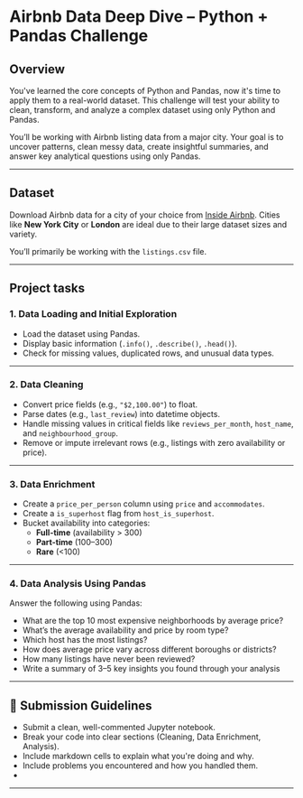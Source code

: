 # Airbnb Data Deep Dive – Python + Pandas Challenge

## Overview  
You've learned the core concepts of Python and Pandas, now it's time to apply them to a real-world dataset. This challenge will test your ability to clean, transform, and analyze a complex dataset using only Python and Pandas.

You’ll be working with Airbnb listing data from a major city. Your goal is to uncover patterns, clean messy data, create insightful summaries, and answer key analytical questions using only Pandas.

---

## Dataset  
Download Airbnb data for a city of your choice from [Inside Airbnb](http://insideairbnb.com/get-the-data.html). Cities like **New York City** or **London** are ideal due to their large dataset sizes and variety.

You’ll primarily be working with the `listings.csv` file.

---

## Project tasks

### 1. Data Loading and Initial Exploration
- Load the dataset using Pandas.
- Display basic information (`.info()`, `.describe()`, `.head()`).
- Check for missing values, duplicated rows, and unusual data types.

---

### 2. Data Cleaning
- Convert price fields (e.g., `"$2,100.00"`) to float.
- Parse dates (e.g., `last_review`) into datetime objects.
- Handle missing values in critical fields like `reviews_per_month`, `host_name`, and `neighbourhood_group`.
- Remove or impute irrelevant rows (e.g., listings with zero availability or price).

---

### 3. Data Enrichment
- Create a `price_per_person` column using `price` and `accommodates`.
- Create a `is_superhost` flag from `host_is_superhost`.
- Bucket availability into categories:
  - **Full-time** (availability > 300)
  - **Part-time** (100–300)
  - **Rare** (<100)

---

### 4. Data Analysis Using Pandas
Answer the following using Pandas:
- What are the top 10 most expensive neighborhoods by average price?
- What’s the average availability and price by room type?
- Which host has the most listings?
- How does average price vary across different boroughs or districts?
- How many listings have never been reviewed?
- Write a summary of 3–5 key insights you found through your analysis

---


## 📎 Submission Guidelines
- Submit a clean, well-commented Jupyter notebook.
- Break your code into clear sections (Cleaning, Data Enrichment, Analysis).
- Include markdown cells to explain what you're doing and why.
- Include problems you encountered and how you handled them.
- 
---

